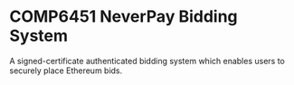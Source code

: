 # COMP6451 NeverPay Bidding System
A signed-certificate authenticated bidding system which enables users to securely place Ethereum bids.

